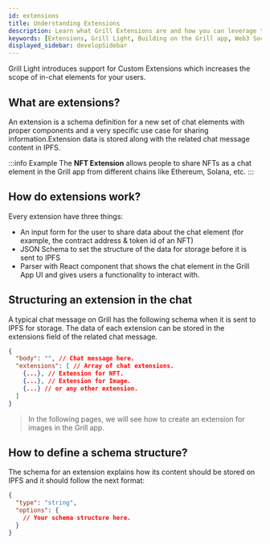 ```yaml
---
id: extensions
title: Understanding Extensions
description: Learn what Grill Extensions are and how you can leverage them to create improved chat experiences for your users.
keywords: [Extensions, Grill Light, Building on the Grill app, Web3 Social, Blockchain, Subsocial]
displayed_sidebar: developSidebar
---
```


Grill Light introduces support for Custom Extensions which increases the scope of in-chat elements for your users.

## What are extensions?

An extension is a schema definition for a new set of chat elements with proper components and a very specific use case for sharing information.Extension data is stored along with the related chat message content in IPFS.

:::info Example
 The **NFT Extension** allows people to share NFTs as a chat element in the Grill app from different chains like Ethereum, Solana, etc. 
:::

## How do extensions work?

Every extension have three things:

- An input form for the user to share data about the chat element (for example, the contract address & token id of an NFT)
- JSON Schema to set the structure of the data for storage before it is sent to IPFS
- Parser with React component that shows the chat element in the Grill App UI and gives users a functionality to interact with. 

## Structuring an extension in the chat

A typical chat message on Grill has the following schema when it is sent to IPFS for storage. The data of each extension can be stored in the extensions field of the related chat message.

```json
{
  "body": "", // Chat message here.
  "extensions": [ // Array of chat extensions.
    {...}, // Extension for NFT.
    {...}, // Extension for Image.
    {...} // or any other extension.
  ]
}
```

> In the following pages, we will see how to create an extension for images in the Grill app.

## How to define a schema structure?

The schema for an extension explains how its content should be stored on IPFS and it should follow the next format:

```json
{
  "type": "string",
  "options": {
    // Your schema structure here.
  }
}
```
